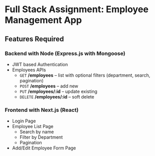 # Full Stack Assignment: Employee Management App 

## Features Required

### Backend with Node (Express.js with Mongoose)
 - JWT based Authentication
 - Employees APIs
   - `GET` **/employees** – list with optional filters (department, search, pagination)
   - `POST` **/employees** – add new
   - `PUT` **/employees/:id** – update existing
   - `DELETE` **/employees/:id** – soft delete

### Frontend with Next.js (React)
   - Login Page
   - Employee List Page
     - Search by name
     - Filter by Department
     - Pagination
   - Add/Edit Employee Form Page
